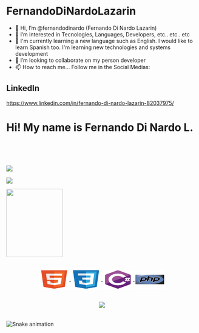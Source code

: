 # FernandoDiNardoLazarin

- 👋 Hi, I’m @fernandodinardo (Fernando Di Nardo Lazarin)
- 👀 I’m interested in Tecnologies, Languages, Developers, etc.. etc.. etc
- 🌱 I'm currently learning a new language such as English. I would like to learn Spanish too. I'm learning new technologies and systems development 
- 💞️ I’m looking to collaborate on my person developer
- 📫 How to reach me... Follow me in the Social Medias:

## LinkedIn
https://www.linkedin.com/in/fernando-di-nardo-lazarin-82037975/

<!---
fernandodinardo/fernandodinardo is a ✨ special ✨ repository because its `README.md` (this file) appears on your GitHub profile.
You can click the Preview link to take a look at your changes.
--->

<h1> Hi! My name is Fernando Di Nardo L. </h1>
<br>

<div>
  
  <a href="https://github.com/fernandodinardo"><br>
    
  <img height="180em"   align="center" src="https://github-readme-stats.vercel.app/api?username=fernandodinardo&show_icons=true&theme=react&include_all_commits=true&count_private=true"/><br>
    
  <img height="180em"  align="center" src="https://github-readme-stats.vercel.app/api/top-langs/?username=fernandodinardo&layout=compact&langs_count=7&theme=react" /><br>
    
  <img align="center" width="148" height="180" src="https://media1.tenor.com/images/68e8337fb4eb7e40645d832c64762a8b/tenor.gif?itemid=19443613">
</div>
<br>
  
<div  align="center">
  <div style="display: inline_block"><br>
    
  <img align="center" alt="HTML" height="50" width="80" src="https://raw.githubusercontent.com/devicons/devicon/master/icons/html5/html5-original.svg">
  <img align="center" alt="CSS" height="50" width="80" src="https://raw.githubusercontent.com/devicons/devicon/master/icons/css3/css3-original.svg">
  <img align="center" alt="Csharp" height="50" width="80" src="https://raw.githubusercontent.com/devicons/devicon/master/icons/csharp/csharp-original.svg">
  <img align="center" alt="PHP" height="50" width="80" src="https://raw.githubusercontent.com/devicons/devicon/master/icons/php/php-original.svg">
    
  </div>
  <br>
  <br>
  <a href="https://www.linkedin.com/in/fernando-di-nardo-lazarin-82037975/" target="_blank"><img src="https://img.shields.io/badge/-LinkedIn-%230077B5?style=for-the-badge&logo=linkedin&logoColor=white" target="_blank"></a>
<br><br>
</div>
  
  ![Snake animation](https://github.com/fernandodinardo/fernandodinardo/blob/output/github-contribution-grid-snake.svg)


